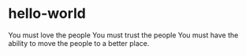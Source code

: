 # hello-world
You must love the people
You must trust the people
You must have the ability to move the people to a better place.
